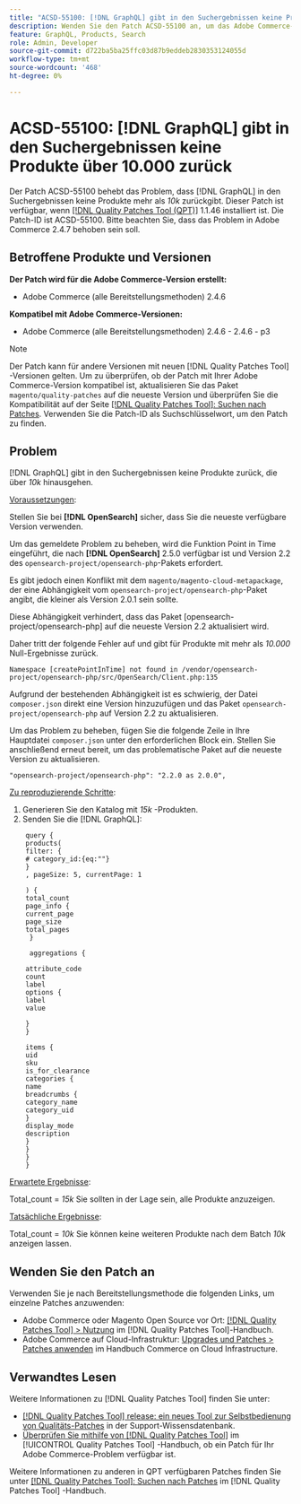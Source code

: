 ```yaml
---
title: "ACSD-55100: [!DNL GraphQL] gibt in den Suchergebnissen keine Produkte zurück, die über 10.000 hinausgehen."
description: Wenden Sie den Patch ACSD-55100 an, um das Adobe Commerce-Problem zu beheben, bei dem die GraphQL in den Suchergebnissen keine Produkte über *10 k* zurückgibt.
feature: GraphQL, Products, Search
role: Admin, Developer
source-git-commit: d722ba5ba25ffc03d87b9eddeb2830353124055d
workflow-type: tm+mt
source-wordcount: '468'
ht-degree: 0%

---
```


# ACSD-55100: [!DNL GraphQL] gibt in den Suchergebnissen keine Produkte über 10.000 zurück

Der Patch ACSD-55100 behebt das Problem, dass [!DNL GraphQL] in den Suchergebnissen keine Produkte mehr als *10k* zurückgibt. Dieser Patch ist verfügbar, wenn [[!DNL Quality Patches Tool (QPT)]](https://experienceleague.adobe.com/en/docs/commerce-knowledge-base/kb/announcements/commerce-announcements/magento-quality-patches-released-new-tool-to-self-serve-quality-patches) 1.1.46 installiert ist. Die Patch-ID ist ACSD-55100. Bitte beachten Sie, dass das Problem in Adobe Commerce 2.4.7 behoben sein soll.

## Betroffene Produkte und Versionen

**Der Patch wird für die Adobe Commerce-Version erstellt:**

* Adobe Commerce (alle Bereitstellungsmethoden) 2.4.6

**Kompatibel mit Adobe Commerce-Versionen:**

* Adobe Commerce (alle Bereitstellungsmethoden) 2.4.6 - 2.4.6 - p3

>[!NOTE]
>
>Der Patch kann für andere Versionen mit neuen [!DNL Quality Patches Tool] -Versionen gelten. Um zu überprüfen, ob der Patch mit Ihrer Adobe Commerce-Version kompatibel ist, aktualisieren Sie das Paket `magento/quality-patches` auf die neueste Version und überprüfen Sie die Kompatibilität auf der Seite [[!DNL Quality Patches Tool]: Suchen nach Patches](https://experienceleague.adobe.com/tools/commerce-quality-patches/index.html). Verwenden Sie die Patch-ID als Suchschlüsselwort, um den Patch zu finden.

## Problem

[!DNL GraphQL] gibt in den Suchergebnissen keine Produkte zurück, die über *10k* hinausgehen.

<u>Voraussetzungen</u>:

Stellen Sie bei **[!DNL OpenSearch]** sicher, dass Sie die neueste verfügbare Version verwenden.

Um das gemeldete Problem zu beheben, wird die Funktion Point in Time eingeführt, die nach **[!DNL OpenSearch]** 2.5.0 verfügbar ist und Version 2.2 des `opensearch-project/opensearch-php`-Pakets erfordert.

Es gibt jedoch einen Konflikt mit dem `magento/magento-cloud-metapackage`, der eine Abhängigkeit vom `opensearch-project/opensearch-php`-Paket angibt, die kleiner als Version 2.0.1 sein sollte.


Diese Abhängigkeit verhindert, dass das Paket [opensearch-project/opensearch-php] auf die neueste Version 2.2 aktualisiert wird.

Daher tritt der folgende Fehler auf und gibt für Produkte mit mehr als *10.000* Null-Ergebnisse zurück.

`Namespace [createPointInTime] not found in /vendor/opensearch-project/opensearch-php/src/OpenSearch/Client.php:135`

Aufgrund der bestehenden Abhängigkeit ist es schwierig, der Datei `composer.json` direkt eine Version hinzuzufügen und das Paket `opensearch-project/opensearch-php` auf Version 2.2 zu aktualisieren.

Um das Problem zu beheben, fügen Sie die folgende Zeile in Ihre Hauptdatei `composer.json` unter den erforderlichen Block ein. Stellen Sie anschließend erneut bereit, um das problematische Paket auf die neueste Version zu aktualisieren.

`"opensearch-project/opensearch-php": "2.2.0 as 2.0.0",`

<u>Zu reproduzierende Schritte</u>:

1. Generieren Sie den Katalog mit *15k* -Produkten.
1. Senden Sie die [!DNL GraphQL]:

```
    query {
    products(
    filter: {
    # category_id:{eq:""}
    }
    , pageSize: 5, currentPage: 1

    ) {
    total_count
    page_info {
    current_page
    page_size
    total_pages
     }

     aggregations {

    attribute_code
    count
    label
    options {
    label
    value

    }
    }

    items {
    uid
    sku
    is_for_clearance
    categories {
    name
    breadcrumbs {
    category_name
    category_uid
    }
    display_mode
    description
    }
    }
    }
    }
```

<u>Erwartete Ergebnisse</u>:

Total_count = *15k*
Sie sollten in der Lage sein, alle Produkte anzuzeigen.

<u>Tatsächliche Ergebnisse</u>:

Total_count = *10k*
Sie können keine weiteren Produkte nach dem Batch *10k* anzeigen lassen.

## Wenden Sie den Patch an

Verwenden Sie je nach Bereitstellungsmethode die folgenden Links, um einzelne Patches anzuwenden:

* Adobe Commerce oder Magento Open Source vor Ort: [[!DNL Quality Patches Tool] > Nutzung](https://experienceleague.adobe.com/docs/commerce-operations/tools/quality-patches-tool/usage.html) im [!DNL Quality Patches Tool]-Handbuch.
* Adobe Commerce auf Cloud-Infrastruktur: [Upgrades und Patches > Patches anwenden](https://experienceleague.adobe.com/docs/commerce-cloud-service/user-guide/develop/upgrade/apply-patches.html) im Handbuch Commerce on Cloud Infrastructure.

## Verwandtes Lesen

Weitere Informationen zu [!DNL Quality Patches Tool] finden Sie unter:

* [[!DNL Quality Patches Tool] release: ein neues Tool zur Selbstbedienung von Qualitäts-Patches](https://experienceleague.adobe.com/en/docs/commerce-knowledge-base/kb/announcements/commerce-announcements/magento-quality-patches-released-new-tool-to-self-serve-quality-patches) in der Support-Wissensdatenbank.
* [Überprüfen Sie mithilfe von  [!DNL Quality Patches Tool]](/help/tools/quality-patches-tool/patches-available-in-qpt/check-patch-for-magento-issue-with-magento-quality-patches.md) im [!UICONTROL Quality Patches Tool] -Handbuch, ob ein Patch für Ihr Adobe Commerce-Problem verfügbar ist.


Weitere Informationen zu anderen in QPT verfügbaren Patches finden Sie unter [[!DNL Quality Patches Tool]: Suchen nach Patches](https://experienceleague.adobe.com/tools/commerce-quality-patches/index.html) im [!DNL Quality Patches Tool] -Handbuch.
